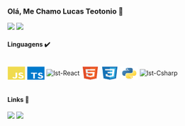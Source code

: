 ### Olá, Me Chamo Lucas Teotonio 👋

<div>
   <img height="150em" src="https://github-readme-stats.vercel.app/api?username=lucasteotonio7&show_icons=true&theme=tokyonight&include_all_commits=true&count_private=true"/>
   <img height="150em" src="https://github-readme-stats.vercel.app/api/top-langs/?username=lucasteotonio7&layout=compact&langs_count=7&theme=tokyonight"/>
<div/>
   
#### Linguagens ✔️
   
<div style="display: inline_block"><br>
  <img align="center" alt="lst-Js" height="30" width="40" src="https://raw.githubusercontent.com/devicons/devicon/master/icons/javascript/javascript-plain.svg">
  <img align="center" alt="lst-Ts" height="30" width="40" src="https://raw.githubusercontent.com/devicons/devicon/master/icons/typescript/typescript-plain.svg">
  <img align="center" alt="lst-React" height="30" width="40" src="https://cdn.worldvectorlogo.com/logos/angular-icon-1.svg">
  <img align="center" alt="lst-HTML" height="30" width="40" src="https://raw.githubusercontent.com/devicons/devicon/master/icons/html5/html5-original.svg">
  <img align="center" alt="lst-CSS" height="30" width="40" src="https://raw.githubusercontent.com/devicons/devicon/master/icons/css3/css3-original.svg">
  <img align="center" alt="lst-Python" height="30" width="40" src="https://raw.githubusercontent.com/devicons/devicon/master/icons/python/python-original.svg">
  <img align="center" alt="lst-Csharp" height="30" width="40" src="https://iconape.com/wp-content/files/ha/55171/svg/django.svg">
</div>
<br>
   
#### Links 🔗
   
<div> 
  <a href = "mailto:lucas-santos-teo@hotmail.com"><img src="https://img.shields.io/badge/Outlook-0078D4?style=for-the-badge&logo=microsoft-outlook&logoColor=white" target="_blank"></a>
  <a href="https://www.linkedin.com/in/lucas-teotonio-25b2571a0/" target="_blank"><img src="https://img.shields.io/badge/-LinkedIn-%230077B5?style=for-the-badge&logo=linkedin&logoColor=white" target="_blank"></a>
</div>
